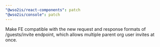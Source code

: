 ```yaml
---
"@wso2is/react-components": patch
"@wso2is/console": patch
---
```


Make FE compatible with the new request and response formats of /guests/invite endpoint, which allows multiple parent org user invites at once.
